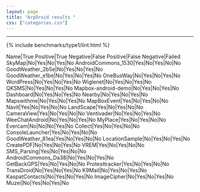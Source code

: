 ```yaml
---
layout: page
title: "ArpDroid results "
css: ["categories.css"]
---
```



-----

{% include benchmarks/type1/lint.html %}

Name|True Positive|True Negative|False Positive|False Negative|Failed
SkyMap|No|Yes|No|Yes|No
AndroidCommons_1530|Yes|No|Yes|No|No
GoodWeather_2b5e|No|Yes|No|Yes|No
GoodWeather_e1be|No|Yes|No|Yes|No
OneBusWay|No|Yes|No|Yes|No
WordPress|No|Yes|No|Yes|No
Wiglenet|No|Yes|No|Yes|No
QKSMS|No|Yes|No|Yes|No
Mapbox-android-demo|No|Yes|No|Yes|No
Dashboard|No|Yes|No|Yes|No
Nearby|No|Yes|No|Yes|No
Mapswithme|No|Yes|No|Yes|No
MapBoxEvent|Yes|No|Yes|No|No
Navit|Yes|No|Yes|No|No
LandScape|Yes|No|Yes|No|No
CameraView|Yes|No|Yes|No|No
Ventivader|No|Yes|No|Yes|No
WeeChatAndroid|No|Yes|No|Yes|No
MyPlace|Yes|No|Yes|No|No
Evercam|No|No|No|Yes|No
Collect|Yes|No|Yes|No|No
ConsoleLauncher|Yes|No|Yes|No|No
GoodWeather_81ea|Yes|No|Yes|No|No
LocationSample|No|Yes|No|Yes|No
CreatePDF|No|Yes|No|Yes|No
VREM|Yes|No|Yes|No|No
SMS_Parsing|Yes|No|Yes|No|No
AndroidCommons_Da38|No|Yes|No|Yes|No
GetBackGPS|Yes|No|Yes|No|No
Protesttracker|Yes|No|Yes|No|No
TransDroid|No|Yes|No|Yes|No
K9Mail|No|Yes|No|Yes|No
KaspatContacts|No|Yes|No|Yes|No
ImageCipher|No|Yes|No|Yes|No
Muzei|No|Yes|No|Yes|No


